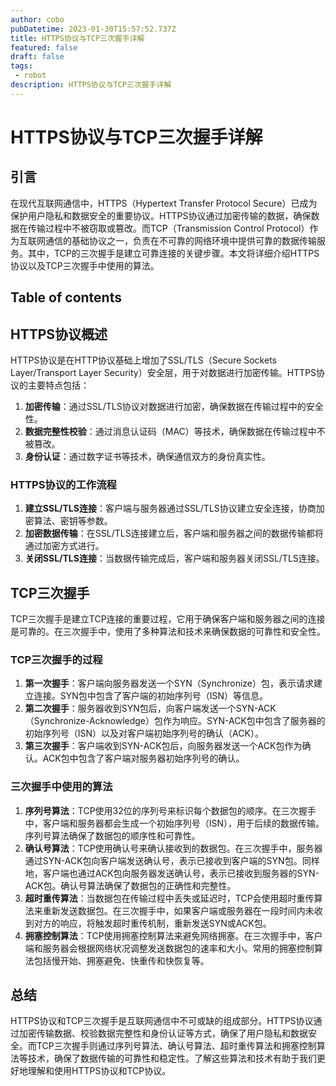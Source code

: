 ```yaml
---
author: cobo
pubDatetime: 2023-01-30T15:57:52.737Z
title: HTTPS协议与TCP三次握手详解
featured: false
draft: false
tags:
 - robot
description: HTTPS协议与TCP三次握手详解
---
```

# HTTPS协议与TCP三次握手详解

## 引言

在现代互联网通信中，HTTPS（Hypertext Transfer Protocol Secure）已成为保护用户隐私和数据安全的重要协议。HTTPS协议通过加密传输的数据，确保数据在传输过程中不被窃取或篡改。而TCP（Transmission Control Protocol）作为互联网通信的基础协议之一，负责在不可靠的网络环境中提供可靠的数据传输服务。其中，TCP的三次握手是建立可靠连接的关键步骤。本文将详细介绍HTTPS协议以及TCP三次握手中使用的算法。

## Table of contents

## HTTPS协议概述

HTTPS协议是在HTTP协议基础上增加了SSL/TLS（Secure Sockets Layer/Transport Layer Security）安全层，用于对数据进行加密传输。HTTPS协议的主要特点包括：

1. **加密传输**：通过SSL/TLS协议对数据进行加密，确保数据在传输过程中的安全性。
2. **数据完整性校验**：通过消息认证码（MAC）等技术，确保数据在传输过程中不被篡改。
3. **身份认证**：通过数字证书等技术，确保通信双方的身份真实性。

### HTTPS协议的工作流程

1. **建立SSL/TLS连接**：客户端与服务器通过SSL/TLS协议建立安全连接，协商加密算法、密钥等参数。
2. **加密数据传输**：在SSL/TLS连接建立后，客户端和服务器之间的数据传输都将通过加密方式进行。
3. **关闭SSL/TLS连接**：当数据传输完成后，客户端和服务器关闭SSL/TLS连接。

## TCP三次握手

TCP三次握手是建立TCP连接的重要过程，它用于确保客户端和服务器之间的连接是可靠的。在三次握手中，使用了多种算法和技术来确保数据的可靠性和安全性。

### TCP三次握手的过程

1. **第一次握手**：客户端向服务器发送一个SYN（Synchronize）包，表示请求建立连接。SYN包中包含了客户端的初始序列号（ISN）等信息。
2. **第二次握手**：服务器收到SYN包后，向客户端发送一个SYN-ACK（Synchronize-Acknowledge）包作为响应。SYN-ACK包中包含了服务器的初始序列号（ISN）以及对客户端初始序列号的确认（ACK）。
3. **第三次握手**：客户端收到SYN-ACK包后，向服务器发送一个ACK包作为确认。ACK包中包含了客户端对服务器初始序列号的确认。

### 三次握手中使用的算法

1. **序列号算法**：TCP使用32位的序列号来标识每个数据包的顺序。在三次握手中，客户端和服务器都会生成一个初始序列号（ISN），用于后续的数据传输。序列号算法确保了数据包的顺序性和可靠性。
2. **确认号算法**：TCP使用确认号来确认接收到的数据包。在三次握手中，服务器通过SYN-ACK包向客户端发送确认号，表示已接收到客户端的SYN包。同样地，客户端也通过ACK包向服务器发送确认号，表示已接收到服务器的SYN-ACK包。确认号算法确保了数据包的正确性和完整性。
3. **超时重传算法**：当数据包在传输过程中丢失或延迟时，TCP会使用超时重传算法来重新发送数据包。在三次握手中，如果客户端或服务器在一段时间内未收到对方的响应，将触发超时重传机制，重新发送SYN或ACK包。
4. **拥塞控制算法**：TCP使用拥塞控制算法来避免网络拥塞。在三次握手中，客户端和服务器会根据网络状况调整发送数据包的速率和大小。常用的拥塞控制算法包括慢开始、拥塞避免、快重传和快恢复等。

## 总结

HTTPS协议和TCP三次握手是互联网通信中不可或缺的组成部分。HTTPS协议通过加密传输数据、校验数据完整性和身份认证等方式，确保了用户隐私和数据安全。而TCP三次握手则通过序列号算法、确认号算法、超时重传算法和拥塞控制算法等技术，确保了数据传输的可靠性和稳定性。了解这些算法和技术有助于我们更好地理解和使用HTTPS协议和TCP协议。